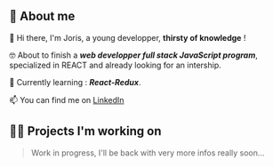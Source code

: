 ## 📙 About me

👋 Hi there, I'm Joris, a young developper, **thirsty of knowledge** !

🤓 About to finish a ***web developper full stack JavaScript program***, specialized in REACT and already looking for an intership.

🔨 Currently learning : ***React-Redux***.

📫 You can find me on [LinkedIn](https://www.linkedin.com/in/joris-neblai/)

## 👷‍♂️ Projects I'm working on

> Work in progress, I'll be back with very more infos really soon...
